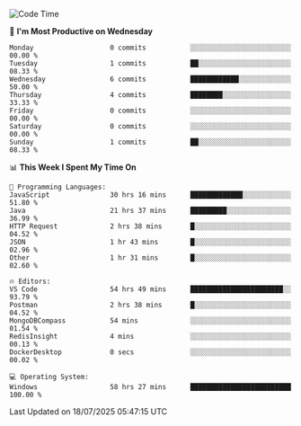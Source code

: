 <!--START_SECTION:waka-->
![Code Time](http://img.shields.io/badge/Code%20Time-5%2C348%20hrs%2023%20mins-blue)

📅 **I'm Most Productive on Wednesday** 

```text
Monday                   0 commits           ░░░░░░░░░░░░░░░░░░░░░░░░░   00.00 % 
Tuesday                  1 commits           ██░░░░░░░░░░░░░░░░░░░░░░░   08.33 % 
Wednesday                6 commits           ████████████░░░░░░░░░░░░░   50.00 % 
Thursday                 4 commits           ████████░░░░░░░░░░░░░░░░░   33.33 % 
Friday                   0 commits           ░░░░░░░░░░░░░░░░░░░░░░░░░   00.00 % 
Saturday                 0 commits           ░░░░░░░░░░░░░░░░░░░░░░░░░   00.00 % 
Sunday                   1 commits           ██░░░░░░░░░░░░░░░░░░░░░░░   08.33 % 
```


📊 **This Week I Spent My Time On** 

```text
💬 Programming Languages: 
JavaScript               30 hrs 16 mins      █████████████░░░░░░░░░░░░   51.80 % 
Java                     21 hrs 37 mins      █████████░░░░░░░░░░░░░░░░   36.99 % 
HTTP Request             2 hrs 38 mins       █░░░░░░░░░░░░░░░░░░░░░░░░   04.52 % 
JSON                     1 hr 43 mins        █░░░░░░░░░░░░░░░░░░░░░░░░   02.96 % 
Other                    1 hr 31 mins        █░░░░░░░░░░░░░░░░░░░░░░░░   02.60 % 

🔥 Editors: 
VS Code                  54 hrs 49 mins      ███████████████████████░░   93.79 % 
Postman                  2 hrs 38 mins       █░░░░░░░░░░░░░░░░░░░░░░░░   04.52 % 
MongoDBCompass           54 mins             ░░░░░░░░░░░░░░░░░░░░░░░░░   01.54 % 
RedisInsight             4 mins              ░░░░░░░░░░░░░░░░░░░░░░░░░   00.13 % 
DockerDesktop            0 secs              ░░░░░░░░░░░░░░░░░░░░░░░░░   00.02 % 

💻 Operating System: 
Windows                  58 hrs 27 mins      █████████████████████████   100.00 % 
```


 Last Updated on 18/07/2025 05:47:15 UTC
<!--END_SECTION:waka-->
